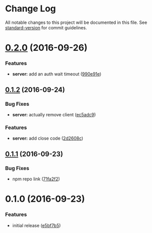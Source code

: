 # Change Log

All notable changes to this project will be documented in this file. See [standard-version](https://github.com/conventional-changelog/standard-version) for commit guidelines.

<a name="0.2.0"></a>
# [0.2.0](https://github.com/an-sh/ws-messaging/compare/v0.1.2...v0.2.0) (2016-09-26)


### Features

* **server:** add an auth wait timeout ([990e91e](https://github.com/an-sh/ws-messaging/commit/990e91e))



<a name="0.1.2"></a>
## [0.1.2](https://github.com/an-sh/ws-messaging/compare/v0.1.1...v0.1.2) (2016-09-24)


### Bug Fixes

* **server:** actually remove client ([ec5adc9](https://github.com/an-sh/ws-messaging/commit/ec5adc9))


### Features

* **server:** add close code ([2d2608c](https://github.com/an-sh/ws-messaging/commit/2d2608c))



<a name="0.1.1"></a>
## [0.1.1](https://github.com/an-sh/ws-messaging/compare/v0.1.0...v0.1.1) (2016-09-23)


### Bug Fixes

* npm repo link ([71fa2f2](https://github.com/an-sh/ws-messaging/commit/71fa2f2))



<a name="0.1.0"></a>
# 0.1.0 (2016-09-23)


### Features

* initial release ([e5bf7b5](https://github.com/an-sh/ws-messaging/commit/e5bf7b5))
